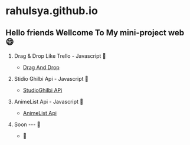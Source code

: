 # rahulsya.github.io
## Hello friends Wellcome To My mini-project web :smile:

1. Drag & Drop Like Trello - Javascript :frog:
     - [Drag And Drop](https://rahulsya.github.io/warehouse/draganddrop/)
     
2. Stidio Ghilbi Api - Javascript :baby_chick:
     - [StudioGhilbi APi](https://rahulsya.github.io/warehouse/getApi/)
     
3. AnimeList Api - Javascript :snake:
     - [AnimeList Api](https://rahulsya.github.io/warehouse/topAnime/)
4. Soon --- :penguin:
   - :snail:
